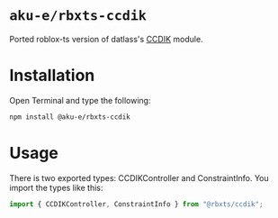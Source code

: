 # `aku-e/rbxts-ccdik`
Ported roblox-ts version of datlass's [CCDIK](https://github.com/datlass/Rbx-CCDIK) module.

# Installation

Open Terminal and type the following: </br>
```bash
npm install @aku-e/rbxts-ccdik
```

# Usage
There is two exported types: CCDIKController and ConstraintInfo.
You import the types like this: </br>
```ts
import { CCDIKController, ConstraintInfo } from "@rbxts/ccdik";
```
